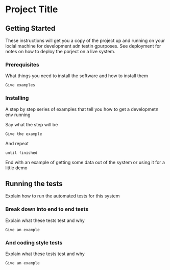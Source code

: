 # Project Title

## Getting Started

These instructions will get you a copy of the project up and running on your loclal machine for development adn testin gpurposes. See deployment for notes on how to deploy the porject on a live system.

### Prerequisites

What things you need to install the software and how to install them

```
Give examples
```

### Installing

A step by step series of examples that tell you how to get a developmetn env running

Say what the step will be

```
Give the example
```

And repeat

```
until finished
```

End with an example of getting some data out of the system or using it for a little demo

## Running the tests

Explain how to run the automated tests for this system

### Break down into end to end tests

Explain what these tests test and why

```
Give an example
```

### And coding style tests

Explain what these tests test and why

```
Give an example
```

